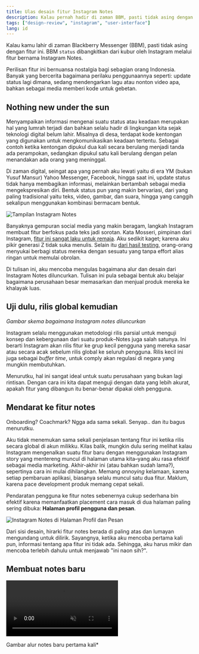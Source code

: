 ```yaml
---
title: Ulas desain fitur Instagram Notes
description: Kalau pernah hadir di zaman BBM, pasti tidak asing dengan fitur ini. BBM status dibangkitkan dari kubur oleh Instagram.
tags: ["design-review", "instagram", "user-interface"] 
lang: id
---
```


Kalau kamu lahir di zaman Blackberry Messenger (BBM), pasti tidak asing dengan fitur ini. BBM `status` dibangkitkan dari kubur oleh Instagram melalui fitur bernama Instagram Notes.

Perilisan fitur ini bernuansa nostalgia bagi sebagian orang Indonesia. Banyak yang bercerita bagaimana perilaku penggunaannya seperti: update status lagi dimana, sedang mendengarkan lagu atau nonton video apa, bahkan sebagai media memberi kode untuk gebetan.

## Nothing new under the sun

Menyampaikan informasi mengenai suatu status atau keadaan merupakan hal yang lumrah terjadi dan bahkan selalu hadir di lingkungan kita sejak teknologi digital belum lahir. Misalnya di desa, terdapat kode kentongan yang digunakan untuk mengkomunikasikan keadaan tertentu. Sebagai contoh ketika kentongan dipukul dua kali secara berulang menjadi tanda ada perampokan, sedangkan dipukul satu kali berulang dengan pelan menandakan ada orang yang meninggal.

Di zaman digital, seingat apa yang pernah aku lewati yaitu di era YM (bukan Yusuf Mansur) Yahoo Messenger, Facebook, hingga saat ini, update status tidak hanya membagikan informasi, melainkan bertambah sebagai media mengekspresikan diri. Bentuk status pun yang makin bervariasi, dari yang paling tradisional yaitu teks, video, gambar, dan suara, hingga yang canggih sekalipun menggunakan kombinasi bermacam bentuk.

![Tampilan Instagram Notes](https://res.cloudinary.com/afnizarnur/image/upload/afnizarnur.com/instagram-notes_ytdchd.png)

Banyaknya gempuran social media yang makin beragam, langkah Instagram membuat fitur berfokus pada teks jadi sorotan. Kata Mosseri, pimpinan dari Instagram, [fitur ini sangat laku untuk remaja](https://twitter.com/mosseri/status/1620099432040771584?lang=en). Aku sedikit kaget; karena aku pikir generasi Z tidak suka menulis. Selain itu [dari hasil testing](https://about.fb.com/news/2022/12/sharing-features-on-instagram-notes-group-profiles-and-more/), orang-orang menyukai berbagi status mereka dengan sesuatu yang tanpa effort alias ringan untuk memulai obrolan.

Di tulisan ini, aku mencoba mengulas bagaimana alur dan desain dari Instagram Notes diluncurkan. Tulisan ini pula sebagai bentuk aku belajar bagaimana perusahaan besar memasarkan dan menjual produk mereka ke khalayak luas.

## Uji dulu, rilis global kemudian

*Gambar skema bagaimana Instagram notes diluncurkan*

Instagram selalu menggunakan metodologi rilis parsial untuk menguji konsep dan kebergunaan dari suatu produk–Notes juga salah satunya. Ini berarti Instagram akan rilis fitur ke grup kecil pengguna yang mereka sasar atau secara acak sebelum rilis global ke seluruh pengguna. Rilis kecil ini juga sebagai *buffer time*, untuk comply akan regulasi di negara yang mungkin membutuhkan.

Menurutku, hal ini sangat ideal untuk suatu perusahaan yang bukan lagi rintisan. Dengan cara ini kita dapat menguji dengan data yang lebih akurat, apakah fitur yang dibangun itu benar-benar dipakai oleh pengguna.

## Mendarat ke fitur notes

Onboarding? Coachmark? Ngga ada sama sekali. Senyap.. dan itu bagus menurutku.

Aku tidak menemukan sama sekali penjelasan tentang fitur ini ketika rilis secara global di akun milikku. Kilas balik, mungkin dulu sering melihat kalau Instagram mengenalkan suatu fitur baru dengan menggunakan Instagram story yang mentereng muncul di halaman utama kita–yang aku rasa efektif sebagai media marketing. Akhir-akhir ini (atau bahkan sudah lama?), sepertinya cara ini mulai dihilangkan. Memang *annoying* kelamaan, karena setiap pembaruan aplikasi, biasanya selalu muncul satu dua fitur. Maklum, karena pace development produk memang cepat sekali.

Pendaratan pengguna ke fitur notes sebenernya cukup sederhana bin efektif karena memanfaatkan placement cara masuk di dua halaman paling sering dibuka: **Halaman profil pengguna dan pesan**.

![Instagram Notes di Halaman Profil dan Pesan](https://res.cloudinary.com/afnizarnur/image/upload/afnizarnur.com/notes-profile-messages_isyxob.png)

Dari sisi desain, hirarki fitur notes berada di paling atas dan lumayan mengundang untuk dilirik. Sayangnya, ketika aku mencoba pertama kali pun, informasi tentang apa fitur ini tidak ada. Sehingga, aku harus mikir dan mencoba terlebih dahulu untuk menjawab "ini naon sih?".

## Membuat notes baru

<video autoplay muted controls>
  <source src="https://res.cloudinary.com/afnizarnur/video/upload/afnizarnur.com/opening-notes-button_rqkk18.mp4" type="video/mp4">
</video>

Gambar alur notes baru pertama kali*
